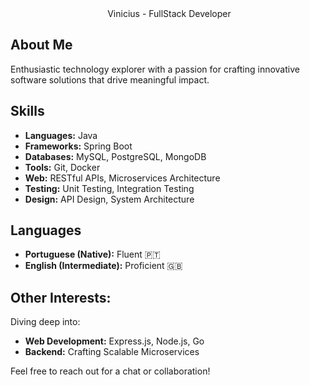 
<center>‍ Vinicius - FullStack Developer </center>

## About Me 

Enthusiastic technology explorer with a passion for crafting innovative software solutions that drive meaningful impact.

## Skills ️

* **Languages:** <badge type="primary">Java</badge>
* **Frameworks:** <badge type="success">Spring Boot</badge>
* **Databases:** <badge type="info">MySQL</badge>, <badge type="info">PostgreSQL</badge>, <badge type="info">MongoDB</badge>  
* **Tools:** <badge type="dark">Git</badge>, <badge type="dark">Docker</badge>
* **Web:** RESTful APIs, Microservices Architecture
* **Testing:** Unit Testing, Integration Testing
* **Design:** API Design, System Architecture

## Languages 

* **Portuguese (Native):** Fluent 🇵🇹
* **English (Intermediate):** Proficient 🇬🇧

## Other Interests:  

Diving deep into:

* **Web Development:** Express.js, Node.js, Go
* **Backend:** Crafting Scalable Microservices

Feel free to reach out for a chat or collaboration!

